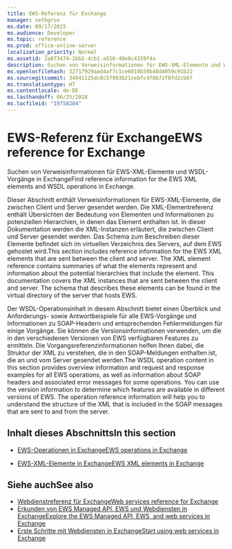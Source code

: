 ```yaml
---
title: EWS-Referenz für Exchange
manager: sethgros
ms.date: 09/17/2015
ms.audience: Developer
ms.topic: reference
ms.prod: office-online-server
localization_priority: Normal
ms.assetid: 2a873474-1bb2-4cb1-a556-40e8c4159f4a
description: Suchen von Verweisinformationen für EWS-XML-Elemente und WSDL-Vorgänge in Exchange
ms.openlocfilehash: 32717929aad4af7c1ce6010b58b48d4059c91b22
ms.sourcegitcommit: 34041125dc8c5f993b21cebfc4f8b72f0fd2cb6f
ms.translationtype: HT
ms.contentlocale: de-DE
ms.lasthandoff: 06/25/2018
ms.locfileid: "19758284"
---
```

# <a name="ews-reference-for-exchange"></a><span data-ttu-id="e0953-103">EWS-Referenz für Exchange</span><span class="sxs-lookup"><span data-stu-id="e0953-103">EWS reference for Exchange</span></span>

<span data-ttu-id="e0953-104">Suchen von Verweisinformationen für EWS-XML-Elemente und WSDL-Vorgänge in Exchange</span><span class="sxs-lookup"><span data-stu-id="e0953-104">Find reference information for the EWS XML elements and WSDL operations in Exchange.</span></span>
  
<span data-ttu-id="e0953-p101">Dieser Abschnitt enthält Verweisinformationen für EWS-XML-Elemente, die zwischen Client und Server gesendet werden. Die XML-Elementreferenz enthält Übersichten der Bedeutung von Elementen und Informationen zu potenziellen Hierarchien, in denen das Element enthalten ist. In dieser Dokumentation werden die XML-Instanzen erläutert, die zwischen Client und Server gesendet werden. Das Schema zum Beschreiben dieser Elemente befindet sich im virtuellen Verzeichnis des Servers, auf dem EWS gehostet wird.</span><span class="sxs-lookup"><span data-stu-id="e0953-p101">This section includes reference information for the EWS XML elements that are sent between the client and server. The XML element reference contains summaries of what the elements represent and information about the potential hierarchies that include the element. This documentation covers the XML instances that are sent between the client and server. The schema that describes these elements can be found in the virtual directory of the server that hosts EWS.</span></span> 
  
<span data-ttu-id="e0953-p102">Der WSDL-Operationsinhalt in diesem Abschnitt bietet einen Überblick und Anforderungs- sowie Antwortbeispiele für alle EWS-Vorgänge und Informationen zu SOAP-Headern und entsprechenden Fehlermeldungen für einige Vorgänge. Sie können die Versionsinformationen verwenden, um die in den verschiedenen Versionen von EWS verfügbaren Features zu ermitteln. Die Vorgangsreferenzinformationen helfen Ihnen dabei, die Struktur der XML zu verstehen, die in den SOAP-Meldungen enthalten ist, die an und vom Server gesendet werden.</span><span class="sxs-lookup"><span data-stu-id="e0953-p102">The WSDL operation content in this section provides overview information and request and response examples for all EWS operations, as well as information about SOAP headers and associated error messages for some operations. You can use the version information to determine which features are available in different versions of EWS. The operation reference information will help you to understand the structure of the XML that is included in the SOAP messages that are sent to and from the server.</span></span> 
  
## <a name="in-this-section"></a><span data-ttu-id="e0953-112">Inhalt dieses Abschnitts</span><span class="sxs-lookup"><span data-stu-id="e0953-112">In this section</span></span>
<span data-ttu-id="e0953-113"><a name="bk_InThisSection"> </a></span><span class="sxs-lookup"><span data-stu-id="e0953-113"></span></span>

- [<span data-ttu-id="e0953-114">EWS-Operationen in Exchange</span><span class="sxs-lookup"><span data-stu-id="e0953-114">EWS operations in Exchange</span></span>](ews-operations-in-exchange.md)
    
- [<span data-ttu-id="e0953-115">EWS-XML-Elemente in Exchange</span><span class="sxs-lookup"><span data-stu-id="e0953-115">EWS XML elements in Exchange</span></span>](ews-xml-elements-in-exchange.md)
    
## <a name="see-also"></a><span data-ttu-id="e0953-116">Siehe auch</span><span class="sxs-lookup"><span data-stu-id="e0953-116">See also</span></span>

- [<span data-ttu-id="e0953-117">Webdienstreferenz für Exchange</span><span class="sxs-lookup"><span data-stu-id="e0953-117">Web services reference for Exchange</span></span>](web-services-reference-for-exchange.md)
- [<span data-ttu-id="e0953-118">Erkunden von EWS Managed API, EWS und Webdiensten in Exchange</span><span class="sxs-lookup"><span data-stu-id="e0953-118">Explore the EWS Managed API, EWS, and web services in Exchange</span></span>](../exchange-web-services/explore-the-ews-managed-api-ews-and-web-services-in-exchange.md)
- [<span data-ttu-id="e0953-119">Erste Schritte mit Webdiensten in Exchange</span><span class="sxs-lookup"><span data-stu-id="e0953-119">Start using web services in Exchange</span></span>](../exchange-web-services/start-using-web-services-in-exchange.md)
    

